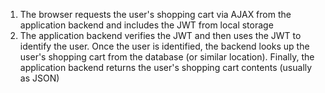 1. The browser requests the user's shopping cart via AJAX from the application backend and includes the JWT from local storage
1. The application backend verifies the JWT and then uses the JWT to identify the user. Once the user is identified, the backend looks up the user's shopping cart from the database (or similar location). Finally, the application backend returns the user's shopping cart contents (usually as JSON)